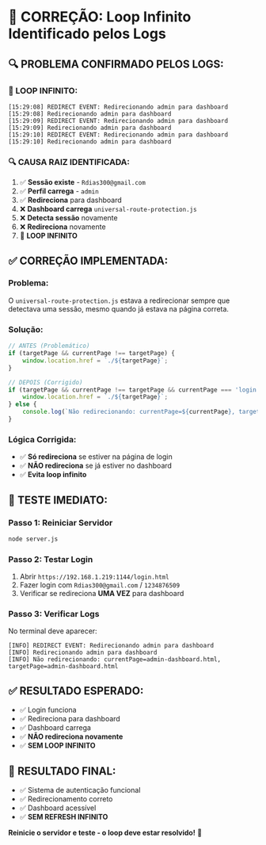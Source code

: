 # 🔧 CORREÇÃO: Loop Infinito Identificado pelos Logs

## 🔍 **PROBLEMA CONFIRMADO PELOS LOGS:**

### **🔄 LOOP INFINITO:**
```
[15:29:08] REDIRECT EVENT: Redirecionando admin para dashboard
[15:29:08] Redirecionando admin para dashboard
[15:29:09] REDIRECT EVENT: Redirecionando admin para dashboard
[15:29:09] Redirecionando admin para dashboard
[15:29:10] REDIRECT EVENT: Redirecionando admin para dashboard
[15:29:10] Redirecionando admin para dashboard
```

### **🔍 CAUSA RAIZ IDENTIFICADA:**
1. ✅ **Sessão existe** - `Rdias300@gmail.com`
2. ✅ **Perfil carrega** - `admin`
3. ✅ **Redireciona** para dashboard
4. ❌ **Dashboard carrega** `universal-route-protection.js`
5. ❌ **Detecta sessão** novamente
6. ❌ **Redireciona** novamente
7. 🔄 **LOOP INFINITO**

## ✅ **CORREÇÃO IMPLEMENTADA:**

### **Problema:**
O `universal-route-protection.js` estava a redirecionar sempre que detectava uma sessão, mesmo quando já estava na página correta.

### **Solução:**
```javascript
// ANTES (Problemático)
if (targetPage && currentPage !== targetPage) {
    window.location.href = `./${targetPage}`;
}

// DEPOIS (Corrigido)
if (targetPage && currentPage !== targetPage && currentPage === 'login.html') {
    window.location.href = `./${targetPage}`;
} else {
    console.log(`Não redirecionando: currentPage=${currentPage}, targetPage=${targetPage}`);
}
```

### **Lógica Corrigida:**
- ✅ **Só redireciona** se estiver na página de login
- ✅ **NÃO redireciona** se já estiver no dashboard
- ✅ **Evita loop infinito**

## 🚀 **TESTE IMEDIATO:**

### **Passo 1: Reiniciar Servidor**
```bash
node server.js
```

### **Passo 2: Testar Login**
1. Abrir `https://192.168.1.219:1144/login.html`
2. Fazer login com `Rdias300@gmail.com` / `1234876509`
3. Verificar se redireciona **UMA VEZ** para dashboard

### **Passo 3: Verificar Logs**
No terminal deve aparecer:
```
[INFO] REDIRECT EVENT: Redirecionando admin para dashboard
[INFO] Redirecionando admin para dashboard
[INFO] Não redirecionando: currentPage=admin-dashboard.html, targetPage=admin-dashboard.html
```

## ✅ **RESULTADO ESPERADO:**
- ✅ Login funciona
- ✅ Redireciona para dashboard
- ✅ Dashboard carrega
- ✅ **NÃO redireciona novamente**
- ✅ **SEM LOOP INFINITO**

## 🎯 **RESULTADO FINAL:**
- ✅ Sistema de autenticação funcional
- ✅ Redirecionamento correto
- ✅ Dashboard acessível
- ✅ **SEM REFRESH INFINITO**

**Reinicie o servidor e teste - o loop deve estar resolvido!** 🚀


